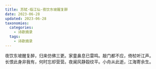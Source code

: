 ```yaml
---
title: 苏轼·临江仙·夜饮东坡醒复醉
date: 2023-06-28
updated: 2023-06-28
taxonomies:
  categories:
    - 诗歌摘录
  tags:
    - 诗歌摘录
---
```



夜饮东坡醒复醉，归来仿佛三更。家童鼻息已雷鸣。敲门都不应，倚杖听江声。 长恨此身非我有，何时忘却营营。夜阑风静縠纹平。小舟从此逝，江海寄余生。




